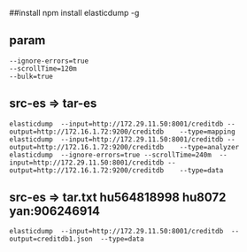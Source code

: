 ##install
    npm install elasticdump -g



## param
    --ignore-errors=true
    --scrollTime=120m   
    --bulk=true
## src-es => tar-es
    elasticdump  --input=http://172.29.11.50:8001/creditdb --output=http://172.16.1.72:9200/creditdb    --type=mapping
    elasticdump  --input=http://172.29.11.50:8001/creditdb --output=http://172.16.1.72:9200/creditdb    --type=analyzer
    elasticdump  --ignore-errors=true --scrollTime=240m  --input=http://172.29.11.50:8001/creditdb --output=http://172.16.1.72:9200/creditdb    --type=data


## src-es => tar.txt hu564818998 hu8072 yan:906246914
    elasticdump  --input=http://172.29.11.50:8001/creditdb  --output=creditdb1.json  --type=data